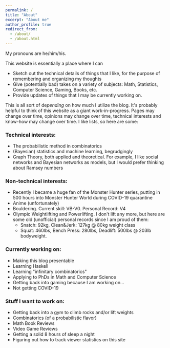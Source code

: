 ```yaml
---
permalink: /
title: "About"
excerpt: "About me"
author_profile: true
redirect_from: 
  - /about/
  - /about.html
---
```

My pronouns are he/him/his. 

This website is essentially a place where I can
  - Sketch out the technical details of things that I like, for the purpose of remembering and organizing my thoughts
  - Give (potentially bad) takes on a variety of subjects: Math, Statistics, Computer Science, Gaming, Books, etc.
  - Provide updates of things that I may be currently working on.

This is all sort of de*pending* on how much I utilize the blog. It's probably helpful to think of this website as a giant work-in-progress. Pages may change over time, opinions may change over time, technical interests and know-how may change over time. I like lists, so here are some:


### Technical interests:
  - The probabilistic method in combinatorics
  - (Bayesian) statistics and machine learning, begrudgingly
  - Graph Theory, both applied and theoretical. For example, I like social networks and Bayesian networks as models, but I would prefer thinking about Ramsey numbers

### Non-technical interests:
  - Recently I became a huge fan of the Monster Hunter series, putting in 500 hours into Monster Hunter World during COVID-19 quarantine
  - Anime (unfortunately)
  - Bouldering. Current skill: VB-V0. Personal Record: V4
  - Olympic Weightlifting and Powerlifting. I don't lift any more, but here are some old (unofficial) personal records since I am proud of them:
    * Snatch: 92kg, Clean&Jerk: 127kg @ 80kg weight class
    * Squat: 460lbs, Bench Press: 280lbs, Deadlift: 500lbs @ 203lb bodyweight.


### Currently working on:
  - Making this blog presentable
  - Learning Haskell
  - Learning "infinitary combinatorics"
  - Applying to PhDs in Math and Computer Science
  - Getting back into gaming because I am working on...
  - Not getting COVID-19

### Stuff I want to work on:
  - Getting back into a gym to climb rocks and/or lift weights
  - Combinatorics (of a probabilistic flavor)
  - Math Book Reviews
  - Video Game Reviews
  - Getting a solid 8 hours of sleep a night
  - Figuring out how to track viewer statistics on this site

